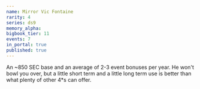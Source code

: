 ```yaml
---
name: Mirror Vic Fontaine
rarity: 4
series: ds9
memory_alpha:
bigbook_tier: 11
events: 7
in_portal: true
published: true
---
```


An ~850 SEC base and an average of 2-3 event bonuses per year. He won't bowl you over, but a little short term and a little long term use is better than what plenty of other 4*s can offer.
